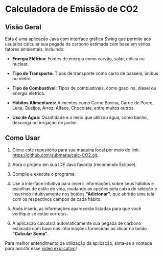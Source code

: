 # Calculadora de Emissão de CO2

## Visão Geral

Esta é uma aplicação Java com interface gráfica Swing que permite aos usuários calcular sua pegada de carbono estimada com base em vários fatores ambientais, incluindo:

- **Energia Elétrica:** Fontes de energia como carvão, solar, eólica ou nuclear.

- **Tipo de Transporte:** Tipos de transporte como carro de passeio, ônibus ou metrô.

- **Tipo de Combustível:** Tipos de combustíveis, como gasolina, diesel ou energia elétrica.

- **Hábitos Alimentares:** Alimentos como Carne Bovina, Carne de Porco, Leite, Queijos, Arroz, Alface, Chocolate, entre muitos outros.

- **Uso de Água:** Quantidade e o meio que utilizou água, como banho, descarga ou irrigação de jardim.

## Como Usar

1. Clone este repositório para sua máquina local por meio do link: https://github.com/submaria/calc-CO2.git.

2. Abra o projeto em sua IDE Java favorita (recomendo Eclipse).

3. Compile e execute o programa.

4. Use a interface intuitiva para inserir informações sobre seus hábitos e escolhas de estilo de vida, mudando as opções pela caixa de seleção e inserindo intuitivamente nos botões **"Adicionar"**, que abrirão uma tela com os respectivos campos de cada hábito.

6. Após inserir, as informações aparecerão listadas para que você verifique se estão corretas.

7. A aplicação calculará automaticamente sua pegada de carbono estimada com base nas informações fornecidas ao clicar no botão **"Calcular Soma"**.

Para melhor entendimento da utilização da aplicação, sinta-se a vontade para assistir esse [vídeo explicativo](https://youtu.be/iWJ4RCJLlSU)!
